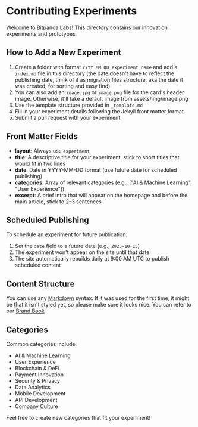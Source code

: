 # Contributing Experiments

Welcome to Bitpanda Labs! This directory contains our innovation experiments and prototypes. 

## How to Add a New Experiment

1. Create a folder with format `YYYY_MM_DD_experiment_name` and add a `index.md` file in this directory (the date 
doesn't have to reflect the publishing date, think of it as migration files structure, aka the date it was created, 
for sorting and easy find)
2. You can also add an `image.jpg` or `image.png` file for the card's header image. Otherwise, it'll take a default 
image from assets/img/image.png 
3. Use the template structure provided in `_template.md`
4. Fill in your experiment details following the Jekyll front matter format 
5. Submit a pull request with your experiment

## Front Matter Fields

- **layout**: Always use `experiment`
- **title**: A descriptive title for your experiment, stick to short titles that would fit in two lines
- **date**: Date in YYYY-MM-DD format (use future date for scheduled publishing)
- **categories**: Array of relevant categories (e.g., ["AI & Machine Learning", "User Experience"])
- **excerpt**: A brief intro that will appear on the homepage and before the main article, stick to 2–3 sentences 

## Scheduled Publishing

To schedule an experiment for future publication:
1. Set the `date` field to a future date (e.g., `2025-10-15`)
2. The experiment won't appear on the site until that date
3. The site automatically rebuilds daily at 9:00 AM UTC to publish scheduled content

## Content Structure

You can use any [Markdown](https://www.markdownguide.org/basic-syntax/) syntax. If it was used for the 
first time, it might be that it isn't styled yet, so please make sure it looks nice. You can refer to our 
[Brand Book](https://my.corebook.io/GG4F0OKXrjNAJt3Alto7wc8Qi9dbHOrF/basic-design-elements/typography)

## Categories

Common categories include:
- AI & Machine Learning
- User Experience
- Blockchain & DeFi
- Payment Innovation
- Security & Privacy
- Data Analytics
- Mobile Development
- API Development
- Company Culture

Feel free to create new categories that fit your experiment! 